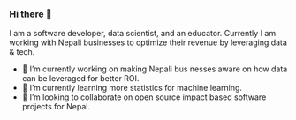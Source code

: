 ### Hi there 👋
I am a software developer, data scientist, and an educator. Currently I am working with Nepali businesses to optimize their revenue by leveraging data & tech. 


- 🔭 I’m currently working on making Nepali bus nesses aware on how data can be leveraged for better ROI.  
- 🌱 I’m currently learning more statistics for machine learning. 
- 👯 I’m looking to collaborate on open source impact based software projects for Nepal.

